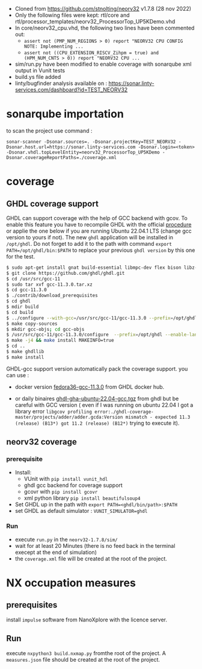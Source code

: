 * Cloned from https://github.com/stnolting/neorv32 v1.7.8 (28 nov 2022)
* Only the following files were kept: rtl/core and rtl/processor_templates/neorv32_ProcessorTop_UP5KDemo.vhd
* In core/neorv32_cpu.vhd, the following two lines have been commented out:
    * `assert not (PMP_NUM_REGIONS > 0) report "NEORV32 CPU CONFIG NOTE: Implementing ...`
    * `assert not ((CPU_EXTENSION_RISCV_Zihpm = true) and (HPM_NUM_CNTS > 0)) report "NEORV32 CPU ...`
* sim/run.py have been modified to enable coverage with sonarqube xml output in Vunit tests
* build.ys file added
* linty/bugfinder analysis available on : https://sonar.linty-services.com/dashboard?id=TEST_NEORV32 

# sonarqube importation
to scan the project use command :
```
sonar-scanner -Dsonar.sources=. -Dsonar.projectKey=TEST_NEORV32 -Dsonar.host.url=https://sonar.linty-services.com -Dsonar.login=<token> -Dsonar.vhdl.topLevelEntity=neorv32_ProcessorTop_UP5KDemo -Dsonar.coverageReportPaths=./coverage.xml

```

# coverage
## GHDL coverage support
GHDL can support coverage with the help of GCC backend with gcov. 
To enable this feature you have to recompile GHDL with the official [procedure](https://ghdl.github.io/ghdl/development/building/GCC.html#build-gcc) or applie the one below if you are running Ubuntu 22.04.1 LTS (change gcc version to yours if not). The new `ghdl` application will be installed in `/opt/ghdl`. Do not forget to add it to the path with command `export PATH=/opt/ghdl/bin:$PATH` to replace your previous `ghdl version` by this one for the test.

```bash
$ sudo apt-get install gnat build-essential libmpc-dev flex bison libz-dev lcov gcc-11-source texinfo gcovr
$ git clone https://github.com/ghdl/ghdl.git
$ cd /usr/src/gcc-11
$ sudo tar xvf gcc-11.3.0.tar.xz 
$ cd gcc-11.3.0
$ ./contrib/download_prerequisites 
$ cd ghdl 
$ mdir build
$ cd build
$ ../configure --with-gcc=/usr/src/gcc-11/gcc-11.3.0 --prefix=/opt/ghdl
$ make copy-sources
$ mkdir gcc-objs; cd gcc-objs
$ /usr/src/gcc-11/gcc-11.3.0/configure  --prefix=/opt/ghdl --enable-languages=c,vhdl --disable-bootstrap --disable-lto --disable-multilib --disable-libssp --disable-libgomp --disable-libquadmath --enable-default-pie
$ make -j4 && make install MAKEINFO=true
$ cd ..
$ make ghdllib
$ make install
```

GHDL-gcc support version automatically pack the coverage support.   you can use : 

- docker version [fedora36-gcc-11.3.0](https://hub.docker.com/layers/ghdl/ghdl/fedora36-gcc-11.3.0/images/sha256-f7815c67368365533e97ae4202a2cfdad81550247ad9c20c427e8b6a800a73f2?context=explore) from GHDL docker hub.

- or daily binaires [ghdl-gha-ubuntu-22.04-gcc.tgz](https://github.com/ghdl/ghdl/releases/download/nightly/ghdl-gha-ubuntu-22.04-gcc.tgz) from ghdl but be careful with GCC version ( even if I was running on ubuntu 22.04 I got a library error `libgcov profiling error:./ghdl-coverage-master/projects/adder/adder.gcda:Version mismatch - expected 11.3 (release) (B13*) got 11.2 (release) (B12*)` trying to execute it).

## neorv32 coverage

### prerequisite
- Install:
    - VUnit with `pip install vunit_hdl`
    - ghdl gcc backend for coverage support
    - gcovr with `pip install gcovr`
    - xml python library `pip install beautifulsoup4`
- Set GHDL up in the path with `export PATH=<ghdl/bin/path>:$PATH`
- set GHDL as default simulator : `VUNIT_SIMULATOR=ghdl`

### Run
- execute `run.py` in the `neorv32-1.7.8/sim/` 
- wait for at least 20 Minutes (there is no feed back in the terminal execept at the end of simulation)
- the `coverage.xml` file will be created at the root of the project.


# NX occupation measures

## prerequisites
install `impulse` software from NanoXplore with the licence server.

## Run
execute `nxpython3 build.nxmap.py` fromthe root of the project. A `measures.json` file should be created at the root of the project.

